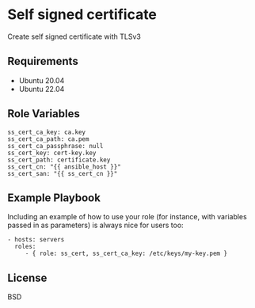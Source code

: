 Self signed certificate
=========

Create self signed certificate with TLSv3

Requirements
------------

- Ubuntu 20.04
- Ubuntu 22.04

Role Variables
--------------

```
ss_cert_ca_key: ca.key
ss_cert_ca_path: ca.pem
ss_cert_ca_passphrase: null
ss_cert_key: cert-key.key
ss_cert_path: certificate.key
ss_cert_cn: "{{ ansible_host }}"
ss_cert_san: "{{ ss_cert_cn }}"
```


Example Playbook
----------------

Including an example of how to use your role (for instance, with variables passed in as parameters) is always nice for users too:

    - hosts: servers
      roles:
         - { role: ss_cert, ss_cert_ca_key: /etc/keys/my-key.pem }

License
-------

BSD
